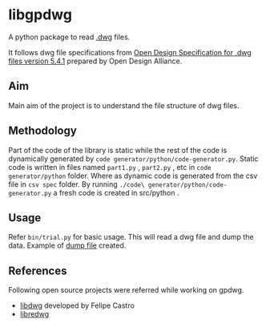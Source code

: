libgpdwg
========

A python package to read [.dwg](https://en.wikipedia.org/wiki/.dwg) files.

It follows dwg file specifications from [Open Design Specification for .dwg files version 5.4.1](https://www.opendesign.com/files/guestdownloads/OpenDesign_Specification_for_.dwg_files.pdf) prepared by Open Design Alliance.

Aim
---
Main aim of the project is to understand the file structure of dwg files.

Methodology
-----------
Part of the code of the library is static while the rest of the code is dynamically generated by ```code generator/python/code-generator.py```. Static code is written in files named ``` part1.py ``` , ``` part2.py ``` , etc in ```code generator/python``` folder. Where as dynamic code is generated from the csv file in ```csv spec``` folder. By running ``` ./code\ generator/python/code-generator.py ``` a fresh code is created in src/python .

Usage
-----
Refer ```bin/trial.py``` for basic usage. This will read a dwg file and dump the data. Example of [dump file](https://github.com/Guruprasad-Rane/libgpdwg/blob/main/test1_dump.txt) created.


References
----------
Following open source projects were referred while working on gpdwg.
* [libdwg](http://libdwg.sourceforge.net/en/index.html) developed by Felipe Castro
* [libredwg](http://www.gnu.org/software/libredwg/) 
